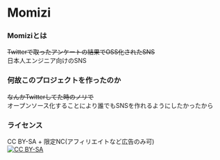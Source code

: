 # Momizi
### Momiziとは
~~Twitterで取ったアンケートの結果でOSS化されたSNS~~  
日本人エンジニア向けのSNS

### 何故このプロジェクトを作ったのか
~~なんかTwitterしてた時のノリで~~  
オープンソース化することにより誰でもSNSを作れるようにしたかったから

### ライセンス
CC BY-SA + 限定NC(アフィリエイトなど広告のみ可)  
[![CC BY-SA](https://licensebuttons.net/l/by-sa/2.1/jp/88x31.png "CC BY-SA")](https://creativecommons.org/licenses/by-sa/2.1/jp/)
